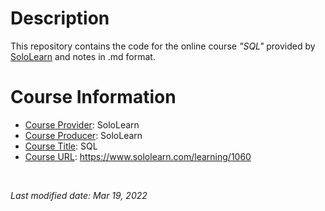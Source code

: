 <!-- This is a README file for an online course. -->

# Description 
This repository contains the code for the online course *"SQL"* provided by [SoloLearn](https://www.sololearn.com) and notes in .md format. 

# Course Information
- <ins>Course Provider</ins>: SoloLearn
- <ins>Course Producer</ins>: SoloLearn
- <ins>Course Title</ins>: SQL
- <ins>Course URL</ins>: https://www.sololearn.com/learning/1060

<br />

*Last modified date: Mar 19, 2022*
